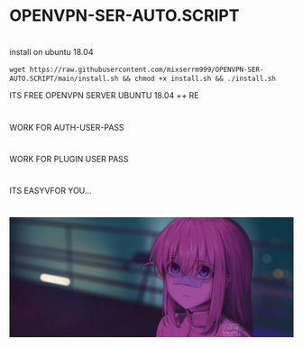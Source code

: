 # OPENVPN-SER-AUTO.SCRIPT
#

install on ubuntu 18.04
```
wget https://raw.githubusercontent.com/mixserrm999/OPENVPN-SER-AUTO.SCRIPT/main/install.sh && chmod +x install.sh && ./install.sh
```
ITS FREE OPENVPN SERVER UBUNTU 18.04 ++ RE
#
WORK FOR AUTH-USER-PASS
#
WORK FOR PLUGIN USER PASS
#
ITS EASYVFOR YOU...
#
![](https://github.com/mixserrm999/OPENVPN-SER-AUTO.SCRIPT/blob/main/delect/1293442.jpg)

